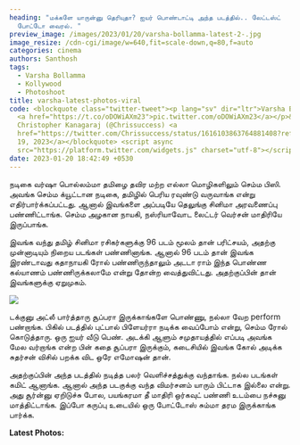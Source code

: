 ```yaml
---
heading: "மக்களே யாருன்னு தெரியுதா? ஐயர் பொண்டாட்டி அந்த படத்தில்.. லேட்டஸ்ட்
  போட்டோ வைரல். "
preview_image: /images/2023/01/20/varsha-bollamma-latest-2-.jpg
image_resize: /cdn-cgi/image/w=640,fit=scale-down,q=80,f=auto
categories: cinema
authors: Santhosh
tags:
  - Varsha Bollamma
  - Kollywood
  - Photoshoot
title: varsha-latest-photos-viral
code: <blockquote class="twitter-tweet"><p lang="sv" dir="ltr">Varsha Bollamma!
  <a href="https://t.co/oDOWiAXm23">pic.twitter.com/oDOWiAXm23</a></p>&mdash;
  Christopher Kanagaraj (@Chrissuccess) <a
  href="https://twitter.com/Chrissuccess/status/1616103863764881408?ref_src=twsrc%5Etfw">January
  19, 2023</a></blockquote> <script async
  src="https://platform.twitter.com/widgets.js" charset="utf-8"></script>
date: 2023-01-20 18:42:49 +0530
---
```

நடிகை வர்ஷா பொல்லம்மா தமிழை தவிர மற்ற எல்லா மொழிகளிலும் செம்ம பிஸி. அவங்க செம்ம க்யூட்டான நடிகை, தமிழில் பெரிய ரவுண்டு வருவாங்க என்று எதிர்பார்க்கப்பட்டது. ஆனால் இவங்களை அப்படியே தெலுங்கு சினிமா அரவணைப்பு பண்ணிட்டாங்க. செம்ம அழகான நாயகி, நஸ்ரியாவோட லைட்டர் வெர்சன் மாதிரியே இருப்பாங்க.

இவங்க வந்து தமிழ் சினிமா ரசிகர்களுக்கு 96 படம் மூலம் தான் பரிட்சயம், அதற்கு முன்னாடியும் நிறைய படங்கள் பண்ணினாங்க. ஆனால் 96 படம் தான் இவங்க இரண்டாவது கதாநாயகி ரோல் பண்ணிருந்தாலும் அடடா ராம் இந்த பொண்ண கல்யாணம் பண்ணிருக்கலாமே என்று தோன்ற வைத்துவிட்டது. அதற்குப்பின் தான் இவங்களுக்கு ஏறுமுகம்.

![](/images/2023/01/20/varsha-bollamma-latest-1-.jpg)

டக்குனு அட்லீ பார்த்தாரு சூப்பரா இருக்காங்களே பொண்ணு, நல்லா வேற perform பண்றாங்க. பிகில் படத்தில் புட்பால் பிளேயர்ரா நடிக்க வைப்போம் என்று, செம்ம ரோல் கொடுத்தாரு. ஒரு ஐயர் வீடு பெண். அடக்கி ஆளும் சமுதாயத்தில் எப்படி அவங்க மேல வர்றாங்க என்ற பின் கதை சூப்பரா இருக்கும், கடைசியில் இவங்க கோல் அடிக்க சுதர்சன் விசில் பறக்க விட ஒரே எமோஷன் தான்.

அதற்குப்பின் அந்த படத்தில் நடித்த பலர் வெளிச்சத்துக்கு வந்தாங்க. நல்ல படங்கள் கமிட் ஆனாங்க. ஆனால் அந்த படகுக்கு வந்த விமர்சனம் யாரும் பிட்டாக இல்லை என்று. அது சூர்ன்னு ஏறிடுச்சு போல, பயங்கரமா தீ மாதிரி ஒர்கவுட் பண்ணி உடம்பை நச்சுனு மாத்திட்டாங்க. இப்போ கருப்பு  உடையில் ஒரு போட்டோஸ்  சும்மா தரம இருக்காங்க பார்க்க. 

**L﻿atest Photos:**